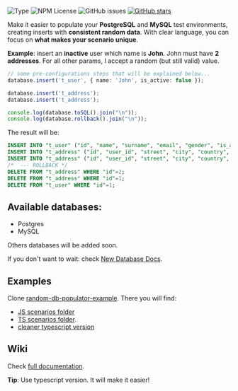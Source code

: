  ![Type](https://img.shields.io/badge/type-CLI-yellow.svg?style=flat-square) ![NPM License](https://img.shields.io/npm/l/random-db-populator) ![GitHub issues](https://img.shields.io/github/issues/gabrielscarvalho/random-db-populator) [![GitHub stars](https://img.shields.io/github/stars/gabrielscarvalho/random-db-populator.svg?style=social&label=Stars)](https://github.com/gabrielscarvalho/random-db-populator)


Make it easier to populate your **PostgreSQL** and **MySQL** test environments, creating inserts with **consistent random data**. With clear language, you can focus on **what makes your scenario unique**.

**Example**: insert an **inactive** user which name is **John**. John must have **2 addresses**. For all other params, I accept a random (but still valid) value.


```typescript
// some pre-configurations steps that will be explained below...
database.insert('t_user', { name: 'John', is_active: false });

database.insert('t_address');
database.insert('t_address');

console.log(database.toSQL().join("\n"));
console.log(database.rollback().join("\n"));
```

The result will be:

```sql
INSERT INTO "t_user" ("id", "name", "surname", "email", "gender", "is_active", "birth", "created_at", "updated_at") VALUES (1, 'John', 'Bryant', 'john@doe.com', 'M', false, '2001-12-03', '2019-05-18 06:21:46', now());
INSERT INTO "t_address" ("id", "user_id", "street", "city", "country", "postcode", "phone", "receiver_name") VALUES (1, 1, 'Mofup Mill', 'Zadowwip', 'Congo - Brazzaville', '11216-075', '86 0451-9903', 'Norman Jackson');
INSERT INTO "t_address" ("id", "user_id", "street", "city", "country", "postcode", "phone", "receiver_name") VALUES (2, 1, 'Hepvep Grove', 'Jellebo', 'Puerto Rico', '05799-907', '36 3499-6594', 'Lucas Norris');
/*  --- ROLLBACK */ 
DELETE FROM "t_address" WHERE "id"=2;
DELETE FROM "t_address" WHERE "id"=1;
DELETE FROM "t_user" WHERE "id"=1;
```
## Available databases:

- Postgres
- MySQL

Others databases will be added soon.

If you don't want to wait: check [New Database Docs](/NewDatabase.md).


## Examples

Clone [random-db-populator-example](https://github.com/gabrielscarvalho/random-db-populator-example). There you will find:

* [JS scenarios folder](https://github.com/gabrielscarvalho/random-db-populator-example/tree/master/scenarios)
* [TS scenarios folder](https://github.com/gabrielscarvalho/random-db-populator-example/tree/master/scenarios-ts).
* [cleaner typescript version](https://github.com/gabrielscarvalho/random-db-populator-example/tree/master/ts-organized-example)


## Wiki

Check [full documentation](https://github.com/gabrielscarvalho/random-db-populator/wiki).

**Tip**: Use typescript version. It will make it easier!